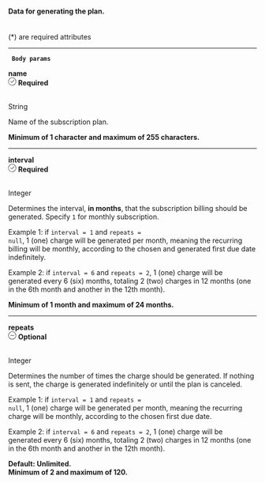 <div>
    <div className="espaco-1">
  

#### Data for generating the plan.
  <br/>                                        
<div className="subtitulo">
    (*) are required attributes
    </div>
    </div>

  ****

   <div> 
   <p><code><strong> Body params </code></strong></p> 
              <div className="left">
               <b>name</b>   
              </div>
               <div className="right">
                <div className="obrigatorio">
                  <svg id="check-circle" xmlns="http://www.w3.org/2000/svg" width="16" height="16" viewBox="0 0 16 16">
      <path id="Caminho_19146" data-name="Caminho 19146" d="M127.946,200a8,8,0,1,0,8,8A7.936,7.936,0,0,0,127.946,200Zm0,15.2a7.2,7.2,0,0,1-5.09-12.29,7.131,7.131,0,0,1,5.09-2.11,7.2,7.2,0,0,1,0,14.4Z" transform="translate(-119.946 -200)" fill="#2f2f2f"/>
      <path id="Caminho_19147" data-name="Caminho 19147" d="M127.964,211.4l-2.4-2.4a.4.4,0,0,1,.564-.565l2.115,2.115,4.234-4.234a.4.4,0,1,1,.569.57l-4.518,4.514a.393.393,0,0,1-.564,0Z" transform="translate(-121.046 -201.241)" fill="#2f2f2f"/>
</svg> 
                   <b>Required</b>      
                </div>
              </div>
      </div>                                      
    
  <br/>                                        
<div className="subtitulo"> 
    
  String
  </div>
Name of the subscription plan.

**Minimum of 1 character and maximum of 255 characters.**

  ****

 <div>  
              <div className="left">
               <b>interval</b>   
              </div>
               <div className="right">
               <div className="obrigatorio">
                 <svg id="check-circle" xmlns="http://www.w3.org/2000/svg" width="16" height="16" viewBox="0 0 16 16">
      <path id="Caminho_19146" data-name="Caminho 19146" d="M127.946,200a8,8,0,1,0,8,8A7.936,7.936,0,0,0,127.946,200Zm0,15.2a7.2,7.2,0,0,1-5.09-12.29,7.131,7.131,0,0,1,5.09-2.11,7.2,7.2,0,0,1,0,14.4Z" transform="translate(-119.946 -200)" fill="#2f2f2f"/>
      <path id="Caminho_19147" data-name="Caminho 19147" d="M127.964,211.4l-2.4-2.4a.4.4,0,0,1,.564-.565l2.115,2.115,4.234-4.234a.4.4,0,1,1,.569.57l-4.518,4.514a.393.393,0,0,1-.564,0Z" transform="translate(-121.046 -201.241)" fill="#2f2f2f"/>
</svg> 
                  <b>Required</b>   
                </div>
              </div>
      </div>                                                
    
  <br/>                                        
<div className="subtitulo"> 
    
Integer
    </div>
Determines the interval, **in months**, that the subscription billing should be generated. Specify <code>1</code> for monthly subscription.  
  
Example 1: if <code>interval = 1</code> and <code>repeats = null</code>, 1 (one) charge will be generated per month, meaning the recurring billing will be monthly, according to the chosen and generated first due date indefinitely.  
  
Example 2: if <code>interval = 6</code> and <code>repeats = 2</code>, 1 (one) charge will be generated every 6 (six) months, totaling 2 (two) charges in 12 months (one in the 6th month and another in the 12th month).  
  
**Minimum of 1 month and maximum of 24 months.**
    
  ****
    
   <div>  
              <div className="left">
               <b>repeats</b>   
              </div>
               <div className="right">
                <div className="opcional">
                    <svg id="minus-circle" xmlns="http://www.w3.org/2000/svg" width="16" height="16" viewBox="0 0 16 16">
          <path id="Caminho_19359" data-name="Caminho 19359" d="M728,200a8,8,0,1,0,8,8A8.009,8.009,0,0,0,728,200Zm0,15.2a7.2,7.2,0,1,1,7.2-7.2A7.208,7.208,0,0,1,728,215.2Z" transform="translate(-720 -200)" fill="#2f2f2f"/>
          <path id="Caminho_19360" data-name="Caminho 19360" d="M732.541,209.5H725.5a.4.4,0,1,0,0,.8h7.043a.4.4,0,0,0,0-.8Z" transform="translate(-721.02 -201.9)" fill="#2f2f2f"/>
</svg> 
                      <b>Optional</b>   
                    </div>
                  </div>
          </div>                                       
    
    
  <br/>                                        
<div className="subtitulo"> 

  Integer
    </div>
Determines the number of times the charge should be generated. If nothing is sent, the charge is generated indefinitely or until the plan is canceled.  <br/>
  
Example 1: if <code>interval = 1</code> and <code>repeats = null</code>, 1 (one) charge will be generated per month, meaning the recurring charge will be monthly, according to the chosen first due date.  
  
Example 2: if <code>interval = 6</code> and <code>repeats = 2</code>, 1 (one) charge will be generated every 6 (six) months, totaling 2 (two) charges in 12 months (one in the 6th month and another in the 12th month).  
  
**Default: Unlimited.  
Minimum of 2 and maximum of 120.**



  </div>
     
    
    